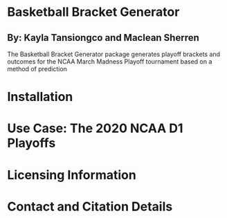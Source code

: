 # Basketball Bracket Generator
## By: Kayla Tansiongco and Maclean Sherren

The Basketball Bracket Generator package generates playoff brackets and outcomes for the NCAA March Madness Playoff tournament based on a method of prediction 

# Installation


# Use Case: The 2020 NCAA D1 Playoffs


# Licensing Information


# Contact and Citation Details